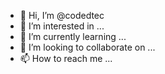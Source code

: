 - 👋 Hi, I’m @codedtec
- 👀 I’m interested in ...
- 🌱 I’m currently learning ...
- 💞️ I’m looking to collaborate on ...
- 📫 How to reach me ...

<!---
codedtec/codedtec is a ✨ special ✨ repository because its `README.md` (this file) appears on your GitHub profile.
You can click the Preview link to take a look at your changes.
--->

